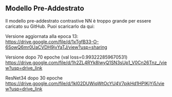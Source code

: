 ## Modello Pre-Addestrato

Il modello pre-addestrato contrastive NN è troppo grande per essere caricato su GitHub.
Puoi scaricarlo da qui:

Versione aggiornata alla epoca 13:
https://drive.google.com/file/d/1xTgfB33-O-6SowQ6mr0UaCVDH9jvYaTJ/view?usp=sharing

Versione dopo 70 epoche (val loss=0.993222859670531)
https://drive.google.com/file/d/1h2ZL4RYk8lwyQ1SN3sUp1_V0Cn26Tnz_/view?usp=drive_link

ResNet34 dopo 30 epoche
https://drive.google.com/file/d/1kI02DUWiqWtOcYU4V7pjkHd1HPIKjYj5/view?usp=drive_link